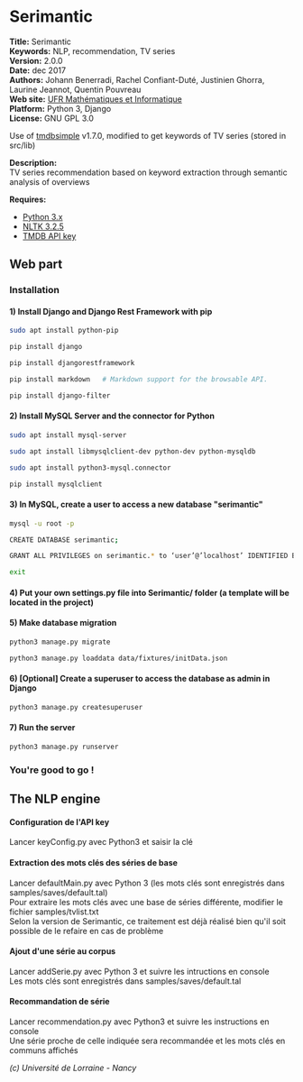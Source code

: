 # Serimantic #

**Title:** Serimantic  
**Keywords:** NLP, recommendation, TV series  
**Version:** 2.0.0  
**Date:** dec 2017  
**Authors:** Johann Benerradi, Rachel Confiant-Duté, Justinien Ghorra, Laurine Jeannot, Quentin Pouvreau  
**Web site:** [UFR Mathématiques et Informatique](http://mathinfo.univ-lorraine.fr)  
**Platform:** Python 3, Django  
**License:** GNU GPL 3.0  

Use of [tmdbsimple](https://github.com/celiao/tmdbsimple) v1.7.0, modified to get keywords of TV series (stored in src/lib)


**Description:**  
TV series recommendation based on keyword extraction through semantic analysis of overviews  


**Requires:**  
  - [Python 3.x](https://www.python.org/download/releases/3.0/)  
  - [NLTK 3.2.5](http://www.nltk.org)  
  - [TMDB API key](https://www.themoviedb.org/documentation/api)  


## Web part
### Installation
#### 1) Install Django and Django Rest Framework with pip
```bash
sudo apt install python-pip

pip install django

pip install djangorestframework

pip install markdown   # Markdown support for the browsable API.

pip install django-filter

```
#### 2) Install MySQL Server and the connector for Python
```bash
sudo apt install mysql-server

sudo apt install libmysqlclient-dev python-dev python-mysqldb

sudo apt install python3-mysql.connector 

pip install mysqlclient

```
#### 3) In MySQL, create a user to access a new database "serimantic"
```bash
mysql -u root -p

CREATE DATABASE serimantic;

GRANT ALL PRIVILEGES on serimantic.* to ‘user’@’localhost’ IDENTIFIED BY ‘user’;

exit

```
#### 4) Put your own settings.py file into Serimantic/ folder (a template will be located in the project)

#### 5) Make database migration
```bash
python3 manage.py migrate

python3 manage.py loaddata data/fixtures/initData.json

```
#### 6) [Optional] Create a superuser to access the database as admin in Django 
```bash
python3 manage.py createsuperuser

```
#### 7) Run the server
```bash
python3 manage.py runserver

```
### You're good to go !


## The NLP engine
#### Configuration de l'API key  
Lancer keyConfig.py avec Python3 et saisir la clé

#### Extraction des mots clés des séries de base  
Lancer defaultMain.py avec Python 3 (les mots clés sont enregistrés dans samples/saves/default.tal)  
Pour extraire les mots clés avec une base de séries différente, modifier le fichier samples/tvlist.txt  
Selon la version de Serimantic, ce traitement est déjà réalisé bien qu'il soit possible de le refaire en cas de problème  

#### Ajout d'une série au corpus  
Lancer addSerie.py avec Python 3 et suivre les intructions en console  
Les mots clés sont enregistrés dans samples/saves/default.tal  

#### Recommandation de série  
Lancer recommendation.py avec Python3 et suivre les instructions en console  
Une série proche de celle indiquée sera recommandée et les mots clés en communs affichés  


*(c) Université de Lorraine - Nancy*
